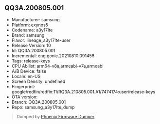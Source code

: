 ## QQ3A.200805.001
- Manufacturer: samsung
- Platform: exynos5
- Codename: a3y17lte
- Brand: samsung
- Flavor: lineage_a3y17lte-user
- Release Version: 10
- Id: QQ3A.200805.001
- Incremental: eng.gonic.20210810.091458
- Tags: release-keys
- CPU Abilist: arm64-v8a,armeabi-v7a,armeabi
- A/B Device: false
- Locale: en-US
- Screen Density: undefined
- Fingerprint: google/redfin/redfin:11/RQ3A.210805.001.A1/7474174:user/release-keys
- OTA version: 
- Branch: QQ3A.200805.001
- Repo: samsung_a3y17lte_dump


>Dumped by [Phoenix Firmware Dumper](https://github.com/DroidDumps/phoenix_firmware_dumper)

